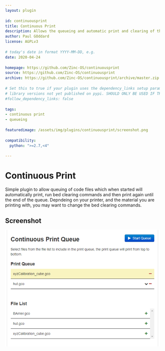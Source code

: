 ```yaml
---
layout: plugin

id: continuousprint
title: Continuous Print
description: Allows the queueing and automatic print and clearing of the queue
author: Paul GOddard
license: AGPLv3

# today's date in format YYYY-MM-DD, e.g.
date: 2020-04-24

homepage: https://github.com/Zinc-OS/continuousprint
source: https://github.com/Zinc-OS/continuousprint
archive: https://github.com/Zinc-OS/continuousprint/archive/master.zip

# Set this to true if your plugin uses the dependency_links setup parameter to include
# library versions not yet published on pypi. SHOULD ONLY BE USED IF THERE IS NO OTHER OPTION!
#follow_dependency_links: false

tags:
- continuous print
- queueing

featuredimage: /assets/img/plugins/continuousprint/screenshot.png

compatibility:
  python: ">=2.7,<4"

---
```


# Continuous Print

Simple plugin to allow queuing of code files which when started will automatically print, run bed clearing commands and then print again until the end of the queue. Depndeing on your printer, and the material you are printing with, you may want to change the bed clearing commands.

## Screenshot

![screenshot](/assets/img/plugins/continuousprint/screenshot.png)
